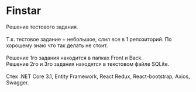 # Finstar
Решение тестового задания. <br /><br />
Т.к. тестовое задание + небольшое, слил все в 1 репозиторий. По хорошему знаю что так делать не стоит. <br /><br />
Решение 1го задания находится в папках Front и Back. <br />
Решение 2го и 3го задания находятся в текстовом файле SQLite.
<br /><br />
Стек .NET Core 3.1, Entity Framework, React Redux, React-bootstrap, Axios, Swagger.
